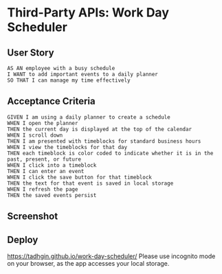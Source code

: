 # Third-Party APIs: Work Day Scheduler

## User Story
````
AS AN employee with a busy schedule
I WANT to add important events to a daily planner
SO THAT I can manage my time effectively
````

## Acceptance Criteria
````
GIVEN I am using a daily planner to create a schedule
WHEN I open the planner
THEN the current day is displayed at the top of the calendar
WHEN I scroll down
THEN I am presented with timeblocks for standard business hours
WHEN I view the timeblocks for that day
THEN each timeblock is color coded to indicate whether it is in the past, present, or future
WHEN I click into a timeblock
THEN I can enter an event
WHEN I click the save button for that timeblock
THEN the text for that event is saved in local storage
WHEN I refresh the page
THEN the saved events persist
````

## Screenshot


## Deploy
https://tadhgin.github.io/work-day-scheduler/
Please use incognito mode on your browser, as the app accesses your local storage. 
